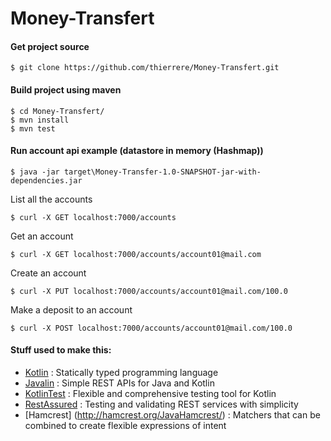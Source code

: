 # Money-Transfert
#### Get project source


```shell
$ git clone https://github.com/thierrere/Money-Transfert.git
```

#### Build project using maven

```shell
$ cd Money-Transfert/
$ mvn install
$ mvn test
```

#### Run account api example (datastore in memory (Hashmap))

```shell
$ java -jar target\Money-Transfer-1.0-SNAPSHOT-jar-with-dependencies.jar
```
List all the accounts
```shell
$ curl -X GET localhost:7000/accounts
```
Get an account
```shell
$ curl -X GET localhost:7000/accounts/account01@mail.com
```
Create an account
```shell
$ curl -X PUT localhost:7000/accounts/account01@mail.com/100.0
```
Make a deposit to an account
```shell
$ curl -X POST localhost:7000/accounts/account01@mail.com/100.0
```

#### Stuff used to make this:

 * [Kotlin](https://kotlinlang.org/) : Statically typed programming language
 * [Javalin](https://javalin.io/) : Simple REST APIs for Java and Kotlin
 * [KotlinTest](https://github.com/kotlintest/kotlintest) : Flexible and comprehensive testing tool for Kotlin
 * [RestAssured](http://rest-assured.io/) : Testing and validating REST services  with simplicity
 * [Hamcrest] (http://hamcrest.org/JavaHamcrest/) : Matchers that can be combined to create flexible expressions of intent
